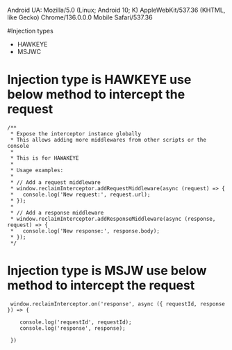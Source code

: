 Android UA:
Mozilla/5.0 (Linux; Android 10; K) AppleWebKit/537.36 (KHTML, like Gecko) Chrome/136.0.0.0 Mobile Safari/537.36

#Injection types

- HAWKEYE
- MSJWC

# Injection type is HAWKEYE use below method to intercept the request

```
/**
 * Expose the interceptor instance globally
 * This allows adding more middlewares from other scripts or the console
 *
 * This is for HAWAKEYE
 *
 * Usage examples:
 *
 * // Add a request middleware
 * window.reclaimInterceptor.addRequestMiddleware(async (request) => {
 *   console.log('New request:', request.url);
 * });
 *
 * // Add a response middleware
 * window.reclaimInterceptor.addResponseMiddleware(async (response, request) => {
 *   console.log('New response:', response.body);
 * });
 */

```

# Injection type is MSJW use below method to intercept the request

```
 window.reclaimInterceptor.on('response', async ({ requestId, response }) => {

    console.log('requestId', requestId);
    console.log('response', response);

 })
```
